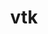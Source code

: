 ---
title: "vtk"
layout: cache
categories: [package, develop-2024-01-28]
meta: {"versions": ["8.2.1a"], "compilers": ["gcc@=11.1.0", "gcc@=11.4.0"], "oss": ["ubuntu20.04"], "platforms": ["linux"], "targets": ["x86_64_v3"], "stacks": ["data-vis-sdk", "e4s", "root"], "num_specs": 3, "num_specs_by_stack": {"root": 3, "data-vis-sdk": 2, "e4s": 1}}
spec_details: [{"hash": "2e7lojni23bahz4a2jtid34risn6wbak", "compiler": "gcc@=11.1.0", "versions": ["8.2.1a"], "os": "ubuntu20.04", "platform": "linux", "target": "x86_64_v3", "variants": ["build_system=cmake", "build_type=Release", "~examples", "~ffmpeg", "generator=make", "~ipo", "+mpi", "+opengl2", "~osmesa", "patches=36b22cd,3b47ee0,760fd6d,9535683,a4c63c6,b0c3cea", "+python", "~qt", "~xdmf"], "stacks": ["root", "data-vis-sdk"], "size": "-", "tarball": "https://binaries.spack.io/releases/develop-2024-01-28/build_cache/linux-ubuntu20.04-x86_64_v3/gcc-11.1.0/vtk-8.2.1a/linux-ubuntu20.04-x86_64_v3-gcc-11.1.0-vtk-8.2.1a-2e7lojni23bahz4a2jtid34risn6wbak.spack"}, {"hash": "lef3c5cywuluaaz3ykahrmtluz57ewkq", "compiler": "gcc@=11.1.0", "versions": ["8.2.1a"], "os": "ubuntu20.04", "platform": "linux", "target": "x86_64_v3", "variants": ["build_system=cmake", "build_type=Release", "~examples", "~ffmpeg", "generator=make", "~ipo", "+mpi", "+opengl2", "+osmesa", "patches=36b22cd,3b47ee0,760fd6d,9535683,b0c3cea", "+python", "~qt", "~xdmf"], "stacks": ["root", "data-vis-sdk"], "size": "-", "tarball": "https://binaries.spack.io/releases/develop-2024-01-28/build_cache/linux-ubuntu20.04-x86_64_v3/gcc-11.1.0/vtk-8.2.1a/linux-ubuntu20.04-x86_64_v3-gcc-11.1.0-vtk-8.2.1a-lef3c5cywuluaaz3ykahrmtluz57ewkq.spack"}, {"hash": "pem5pahdhma4hx75eoejk4uhrlbd7647", "compiler": "gcc@=11.4.0", "versions": ["8.2.1a"], "os": "ubuntu20.04", "platform": "linux", "target": "x86_64_v3", "variants": ["build_system=cmake", "build_type=Release", "~examples", "~ffmpeg", "generator=make", "~ipo", "+mpi", "+opengl2", "~osmesa", "patches=36b22cd,3b47ee0,760fd6d,9535683,a4c63c6,b0c3cea", "+python", "~qt", "~xdmf"], "stacks": ["e4s", "root"], "size": "-", "tarball": "https://binaries.spack.io/releases/develop-2024-01-28/build_cache/linux-ubuntu20.04-x86_64_v3/gcc-11.4.0/vtk-8.2.1a/linux-ubuntu20.04-x86_64_v3-gcc-11.4.0-vtk-8.2.1a-pem5pahdhma4hx75eoejk4uhrlbd7647.spack"}]
---